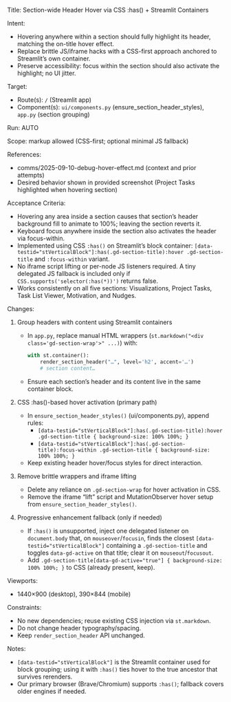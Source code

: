 Title: Section-wide Header Hover via CSS :has() + Streamlit Containers

Intent:
- Hovering anywhere within a section should fully highlight its header, matching the on-title hover effect.
- Replace brittle JS/iframe hacks with a CSS-first approach anchored to Streamlit’s own container.
- Preserve accessibility: focus within the section should also activate the highlight; no UI jitter.

Target:
- Route(s): `/` (Streamlit app)
- Component(s): `ui/components.py` (ensure_section_header_styles), `app.py` (section grouping)

Run: AUTO

Scope: markup allowed (CSS-first; optional minimal JS fallback)

References:
- comms/2025-09-10-debug-hover-effect.md (context and prior attempts)
- Desired behavior shown in provided screenshot (Project Tasks highlighted when hovering section)

Acceptance Criteria:
- Hovering any area inside a section causes that section’s header background fill to animate to 100%; leaving the section reverts it.
- Keyboard focus anywhere inside the section also activates the header via focus-within.
- Implemented using CSS `:has()` on Streamlit’s block container: `[data-testid="stVerticalBlock"]:has(.gd-section-title):hover .gd-section-title` and `:focus-within` variant.
- No iframe script lifting or per-node JS listeners required. A tiny delegated JS fallback is included only if `CSS.supports('selector(:has(*))')` returns false.
- Works consistently on all five sections: Visualizations, Project Tasks, Task List Viewer, Motivation, and Nudges.

Changes:
1) Group headers with content using Streamlit containers
   - In `app.py`, replace manual HTML wrappers (`st.markdown("<div class='gd-section-wrap'>" ...)`) with:
     ```python
     with st.container():
         render_section_header("…", level='h2', accent='…')
         # section content…
     ```
   - Ensure each section’s header and its content live in the same container block.

2) CSS :has()-based hover activation (primary path)
   - In `ensure_section_header_styles()` (ui/components.py), append rules:
     - `[data-testid="stVerticalBlock"]:has(.gd-section-title):hover .gd-section-title { background-size: 100% 100%; }`
     - `[data-testid="stVerticalBlock"]:has(.gd-section-title):focus-within .gd-section-title { background-size: 100% 100%; }`
   - Keep existing header hover/focus styles for direct interaction.

3) Remove brittle wrappers and iframe lifting
   - Delete any reliance on `.gd-section-wrap` for hover activation in CSS.
   - Remove the iframe “lift” script and MutationObserver hover setup from `ensure_section_header_styles()`.

4) Progressive enhancement fallback (only if needed)
   - If `:has()` is unsupported, inject one delegated listener on `document.body` that, on `mouseover`/`focusin`, finds the closest `[data-testid="stVerticalBlock"]` containing a `.gd-section-title` and toggles `data-gd-active` on that title; clear it on `mouseout`/`focusout`.
   - Add `.gd-section-title[data-gd-active="true"] { background-size: 100% 100%; }` to CSS (already present, keep).

Viewports:
- 1440×900 (desktop), 390×844 (mobile)

Constraints:
- No new dependencies; reuse existing CSS injection via `st.markdown`.
- Do not change header typography/spacing.
- Keep `render_section_header` API unchanged.

Notes:
- `[data-testid="stVerticalBlock"]` is the Streamlit container used for block grouping; using it with `:has()` ties hover to the true ancestor that survives rerenders.
- Our primary browser (Brave/Chromium) supports `:has()`; fallback covers older engines if needed.

